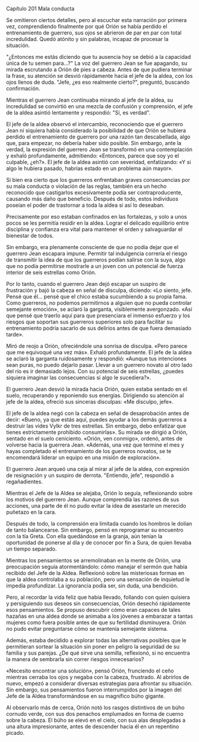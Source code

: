 
Capítulo 201 Mala conducta

Se omitieron ciertos detalles, pero al escuchar esta narración por primera vez, comprendiendo finalmente por qué Orión se había perdido el entrenamiento de guerrero, sus ojos se abrieron de par en par con total incredulidad. Quedó atónito y sin palabras, incapaz de procesar la situación.

"¿Entonces me estás diciendo que tu ausencia hoy se debió a la capacidad única de tu semen para...?" La voz del guerrero Jean se fue apagando, su mirada escrutando a Orión de pies a cabeza. Antes de que pudiera terminar la frase, su atención se desvió rápidamente hacia el jefe de la aldea, con los ojos llenos de duda. "Jefe, ¿es eso realmente cierto?", preguntó, buscando confirmación.

Mientras el guerrero Jean continuaba mirando al jefe de la aldea, su incredulidad se convirtió en una mezcla de confusión y comprensión, el jefe de la aldea asintió lentamente y respondió: "Sí, es verdad".

El jefe de la aldea observó el intercambio, reconociendo que el guerrero Jean ni siquiera había considerado la posibilidad de que Orión se hubiera perdido el entrenamiento de guerrero por una razón tan descabellada, algo que, para empezar, no debería haber sido posible. Sin embargo, ante la verdad, la expresión del guerrero Jean se transformó en una contemplación y exhaló profundamente, admitiendo: «Entonces, parece que soy yo el culpable, ¿eh?». El jefe de la aldea asintió con severidad, enfatizando: «Y si algo le hubiera pasado, habrías estado en un problema aún mayor».

Si bien era cierto que los guerreros enfrentaban graves consecuencias por su mala conducta o violación de las reglas, también era un hecho reconocido que castigarlos excesivamente podía ser contraproducente, causando más daño que beneficio. Después de todo, estos individuos poseían el poder de trastornar a toda la aldea si así lo deseaban.

Precisamente por eso estaban confinados en las fortalezas, y solo a unos pocos se les permitía residir en la aldea. Lograr el delicado equilibrio entre disciplina y confianza era vital para mantener el orden y salvaguardar el bienestar de todos.

Sin embargo, era plenamente consciente de que no podía dejar que el guerrero Jean escapara impune. Permitir tal indulgencia correría el riesgo de transmitir la idea de que los guerreros podían salirse con la suya, algo que no podía permitirse mostrarle a un joven con un potencial de fuerza interior de seis estrellas como Orión.

Por lo tanto, cuando el guerrero Jean dejó escapar un suspiro de frustración y bajó la cabeza en señal de disculpa, diciendo: «Lo siento, jefe. Pensé que él... pensé que el chico estaba sucumbiendo a su propia fama. Como guerreros, no podemos permitirnos a alguien que no pueda controlar semejante emoción», se aclaró la garganta, visiblemente avergonzado. «Así que pensé que traerlo aquí para que presenciara el inmenso esfuerzo y los riesgos que soportan sus guerreros superiores solo para facilitar su entrenamiento podría sacarlo de sus delirios antes de que fuera demasiado tarde».

Miró de reojo a Orión, ofreciéndole una sonrisa de disculpa. «Pero parece que me equivoqué una vez más». Exhaló profundamente. El jefe de la aldea se aclaró la garganta ruidosamente y respondió: «Aunque tus intenciones sean puras, no puedo dejarlo pasar. Llevar a un guerrero novato al otro lado del río es ir demasiado lejos. Con su potencial de seis estrellas, ¿puedes siquiera imaginar las consecuencias si algo le sucediera?».

El guerrero Jean desvió la mirada hacia Orión, quien estaba sentado en el suelo, recuperando y reponiendo sus energías. Dirigiendo su atención al jefe de la aldea, ofreció sus sinceras disculpas: «Me disculpo, jefe».

El jefe de la aldea negó con la cabeza en señal de desaprobación antes de decir: «Bueno, ya que estás aquí, puedes ayudar a los demás guerreros a destruir las vides Vylkr de tres estrellas. Sin embargo, debo enfatizar que tienes estrictamente prohibido consumirlas». Su mirada se dirigió a Orión, sentado en el suelo ceniciento. «Orión, ven conmigo», ordenó, antes de volverse hacia la guerrera Jean. «Además, una vez que termine el mes y hayas completado el entrenamiento de los guerreros novatos, se te encomendará liderar un equipo en una misión de exploración».

El guerrero Jean arqueó una ceja al mirar al jefe de la aldea, con expresión de resignación y un suspiro de derrota. "Entiendo, jefe", respondió a regañadientes.

Mientras el Jefe de la Aldea se alejaba, Orión lo seguía, reflexionando sobre los motivos del guerrero Jean. Aunque comprendía las razones de sus acciones, una parte de él no pudo evitar la idea de asestarle un merecido puñetazo en la cara.

Después de todo, la comprensión era limitada cuando los hombros le dolían de tanto balancearse. Sin embargo, pensó en reprogramar su encuentro con la tía Greta. Con ella quedándose en la granja, aún tenían la oportunidad de ponerse al día y de conocer por fin a Sura, de quien llevaba un tiempo separado.

Mientras los pensamientos se arremolinaban en la mente de Orión, una preocupación seguía atormentándolo: cómo manejar el sermón que había recibido del Jefe de la Aldea. Reflexionó sobre las misteriosas formas en que la aldea controlaba a su población, pero una sensación de inquietud le impedía profundizar. La ignorancia podía ser, sin duda, una bendición.

Pero, al recordar la vida feliz que había llevado, follando con quien quisiera y persiguiendo sus deseos sin consecuencias, Orión desechó rápidamente esos pensamientos. Se propuso descubrir cómo eran capaces de tales hazañas en una aldea donde se animaba a los jóvenes a embarazar a tantas mujeres como fuera posible antes de que su fertilidad disminuyera. Orión no pudo evitar preguntarse cómo se mantenía semejante sistema.

Además, estaba decidido a explorar todas las alternativas posibles que le permitieran sortear la situación sin poner en peligro la seguridad de su familia y sus parejas. ¿De qué sirve una semilla, reflexionó, si no encuentra la manera de sembrarla sin correr riesgos innecesarios?

«Necesito encontrar una solución», pensó Orión, frunciendo el ceño mientras cerraba los ojos y negaba con la cabeza, frustrado. Al abrirlos de nuevo, empezó a considerar diversas estrategias para afrontar su situación. Sin embargo, sus pensamientos fueron interrumpidos por la imagen del Jefe de la Aldea transformándose en su magnífico búho gigante.

Al observarlo más de cerca, Orión notó los rasgos distintivos de un búho cornudo verde, con sus dos penachos emplumados en forma de cuerno sobre la cabeza. El búho se elevó en el cielo, con sus alas desplegadas a una altura impresionante, antes de descender hacia él en un repentino picado.